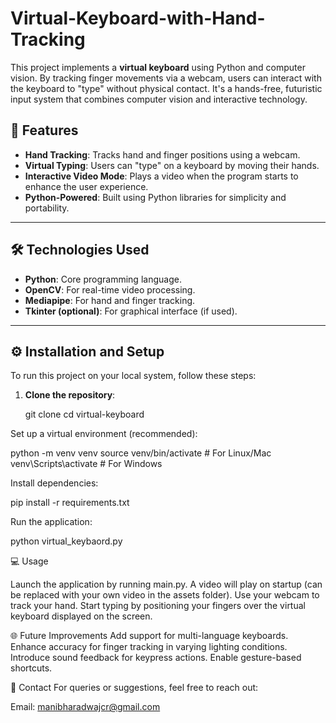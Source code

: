 # Virtual-Keyboard-with-Hand-Tracking

This project implements a **virtual keyboard** using Python and computer vision. By tracking finger movements via a webcam, users can interact with the keyboard to "type" without physical contact. It's a hands-free, futuristic input system that combines computer vision and interactive technology.

## 🌟 Features

- **Hand Tracking**: Tracks hand and finger positions using a webcam.
- **Virtual Typing**: Users can "type" on a keyboard by moving their hands.
- **Interactive Video Mode**: Plays a video when the program starts to enhance the user experience.
- **Python-Powered**: Built using Python libraries for simplicity and portability.

---

## 🛠️ Technologies Used

- **Python**: Core programming language.
- **OpenCV**: For real-time video processing.
- **Mediapipe**: For hand and finger tracking.
- **Tkinter (optional)**: For graphical interface (if used).

---


## ⚙️ Installation and Setup

To run this project on your local system, follow these steps:

1. **Clone the repository**:

   git clone 
    cd virtual-keyboard

Set up a virtual environment (recommended):

python -m venv venv
source venv/bin/activate  # For Linux/Mac
venv\Scripts\activate     # For Windows

Install dependencies:

pip install -r requirements.txt

Run the application:

python virtual_keybaord.py

💻 Usage

Launch the application by running main.py.
A video will play on startup (can be replaced with your own video in the assets folder).
Use your webcam to track your hand.
Start typing by positioning your fingers over the virtual keyboard displayed on the screen.

🌐 Future Improvements
Add support for multi-language keyboards.
Enhance accuracy for finger tracking in varying lighting conditions.
Introduce sound feedback for keypress actions.
Enable gesture-based shortcuts.

📧 Contact
For queries or suggestions, feel free to reach out:

Email: manibharadwajcr@gmail.com

